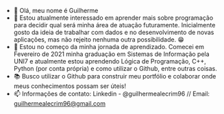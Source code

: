 - 👋 Olá, meu nome é Guilherme
- 👀 Estou atualmente interessado em aprender mais sobre programação para decidir qual será minha área de atuação futuramente. Inicialmente gosto da ideia de trabalhar com dados e no desenvolvimento de novas aplicações, mas não rejeito nenhuma outra possibilidade. 😁
- 🌱 Estou no começo da minha jornada de aprendizado. Comecei em Fevereiro de 2021 minha graduação em Sistemas de Informação pela UNI7 e atualmente estou aprendendo Lógica de Programação, C++, Python (por conta própria) e como utilizar o Github, entre outras coisas.
- 📚 Busco utilizar o Github para construir meu portfólio e colaborar onde meus conhecimentos possam ser úteis!
- 📫 Informações de contato: Linkedin - @guilhermealecrim96 // Email: guilhermealecrim96@gmail.com

<!---
GuilhermeAlecrim7K/GuilhermeAlecrim7K is a ✨ special ✨ repository because its `README.md` (this file) appears on your GitHub profile.
You can click the Preview link to take a look at your changes.
--->
